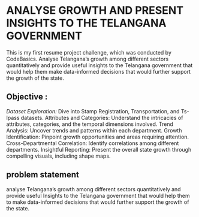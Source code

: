 # ANALYSE GROWTH AND PRESENT INSIGHTS TO THE TELANGANA GOVERNMENT
 This is my first resume project challenge, which was conducted by CodeBasics. Analyse Telangana’s growth among different sectors quantitatively and provide useful insights to the Telangana government that would help them make data-informed decisions that would further support the growth of the state.
 
## Objective : 
*Dataset Exploration:* Dive into Stamp Registration, Transportation, and Ts-Ipass datasets.
Attributes and Categories: Understand the intricacies of attributes, categories, and the temporal dimensions involved.
Trend Analysis: Uncover trends and patterns within each department.
Growth Identification: Pinpoint growth opportunities and areas requiring attention.
Cross-Departmental Correlation: Identify correlations among different departments.
Insightful Reporting: Present the overall state growth through compelling visuals, including shape maps.
 
## problem statement
analyse Telangana’s growth among different sectors quantitatively and provide useful Insights to the Telangana government that would help them to make data-informed decisions that would further support the growth of the state.
